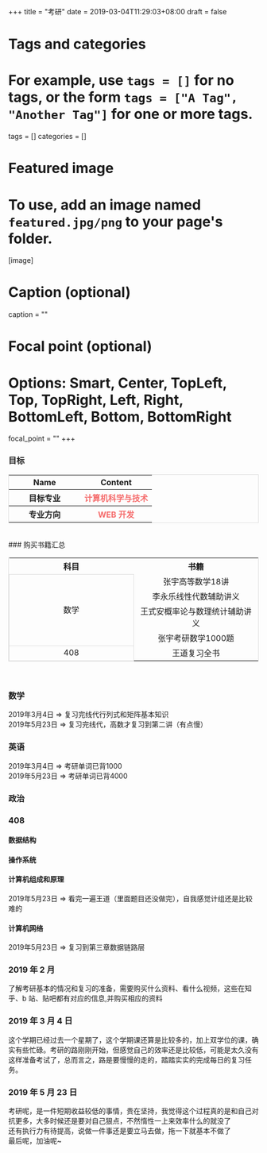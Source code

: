 +++
title = "考研"
date = 2019-03-04T11:29:03+08:00
draft = false

# Tags and categories
# For example, use `tags = []` for no tags, or the form `tags = ["A Tag", "Another Tag"]` for one or more tags.
tags = []
categories = []

# Featured image
# To use, add an image named `featured.jpg/png` to your page's folder. 
[image]
  # Caption (optional)
  caption = ""

  # Focal point (optional)
  # Options: Smart, Center, TopLeft, Top, TopRight, Left, Right, BottomLeft, Bottom, BottomRight
  focal_point = ""
+++

### 目标
<table style="text-align:center;border:1px solid #ddd">
<tr>
  <th width="50%">Name</th>
  <th width="50%">Content</th>
</tr>
<tr>
  <th>目标专业</th>
  <th style="color:#F56C6C">计算机科学与技术</th>
</tr>
<tr>
  <th>专业方向</th>
  <th style="color:#F56C6C">WEB 开发</th>
</tr>
<!-- <tr>
  <th>目标院校</th>
  <th style="color:#F56C6C">浙江大学</th>
</tr>
<tr>
  <th>目标分数</th>
  <th  style="color:#67C23A">380</th>
</tr> -->
</table>

<br>
### 购买书籍汇总

<table style="text-align:center;border:1px solid #ddd">
  <tr>
    <th style="width:50%">科目</th>
    <th  style="width:50%;">书籍</th>
  </tr>
  <tr>
    <td rowspan="5" style="vertical-align:middle;border:1px solid #ddd">数学</td> 
  </tr>
  <tr> 
    <td>张宇高等数学18讲</td>

  </tr>
  <tr> 
    <td>李永乐线性代数辅助讲义</td>

  </tr>
  <tr> 
    <td>王式安概率论与数理统计辅助讲义</td>
  </tr>
  <tr> 
    <td>张宇考研数学1000题</td>
  </tr>
  <tr>
    <td rowspan="2" style="vertical-align:middle;border:1px solid #ddd">408</td> 
  </tr>
  <tr> 
    <td>王道复习全书</td>

  </tr>
  
</table>
<br>

### 数学
2019年3月4日  => 复习完线代行列式和矩阵基本知识
<br>
2019年5月23日 => 复习完线代，高数才复习到第二讲（有点慢）
### 英语
2019年3月4日  => 考研单词已背1000
<br>
2019年5月23日 => 考研单词已背4000
### 政治
### 408
#### 数据结构
#### 操作系统
#### 计算机组成和原理
2019年5月23日 => 看完一遍王道（里面题目还没做完），自我感觉计组还是比较难的
#### 计算机网络
2019年5月23日 => 复习到第三章数据链路层
### 2019 年 2 月
了解考研基本的情况和复习的准备，需要购买什么资料、看什么视频，这些在知乎、b 站、贴吧都有对应的信息,并购买相应的资料
### 2019 年 3 月 4 日
这个学期已经过去一个星期了，这个学期课还算是比较多的，加上双学位的课，确实有些忙碌。考研的路刚刚开始，但感觉自己的效率还是比较低，可能是太久没有这样准备考试了，总而言之，路是要慢慢的走的，踏踏实实的完成每日的复习任务。
### 2019 年 5 月 23 日
考研呢，是一件短期收益较低的事情，贵在坚持，我觉得这个过程真的是和自己对抗更多，大多时候还是要对自己狠点，不然惰性一上来效率什么的就没了
<br>
还有执行力有待提高，说做一件事还是要立马去做，拖一下就基本不做了
<br>
最后呢，加油呢~